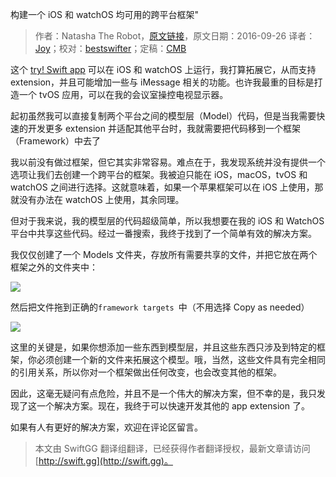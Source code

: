 构建一个 iOS 和 watchOS 均可用的跨平台框架"

> 作者：Natasha The Robot，[原文链接](https://www.natashatherobot.com/creating-a-framework-for-both-ios-and-watchos/)，原文日期：2016-09-26
> 译者：[Joy](undefined)；校对：[bestswifter](http://bestswifter.com)；定稿：[CMB](https://github.com/chenmingbiao)
  









这个 [try! Swift app](https://github.com/tryswift/trySwiftNYC) 可以在 iOS 和 watchOS 上运行，我打算拓展它，从而支持 extension，并且可能增加一些与 iMessage 相关的功能。也许我最重的目标是打造一个 tvOS 应用，可以在我的会议室操控电视显示器。



起初虽然我可以直接复制两个平台之间的模型层（Model）代码，但是当我需要快速的开发更多 extension 并适配其他平台时，我就需要把代码移到一个框架（Framework）中去了

我以前没有做过框架，但它其实非常容易。难点在于，我发现系统并没有提供一个选项让我们去创建一个跨平台的框架。我被迫只能在 iOS，macOS，tvOS 和 watchOS 之间进行选择。这就意味着，如果一个苹果框架可以在 iOS 上使用，那就没有办法在 watchOS 上使用，其余同理。

但对于我来说，我的模型层的代码超级简单，所以我想要在我的 iOS 和 WatchOS 平台中共享这些代码。经过一番搜索，我终于找到了一个简单有效的解决方案。

我仅仅创建了一个 Models 文件夹，存放所有需要共享的文件，并把它放在两个框架之外的文件夹中：

![](https://www.natashatherobot.com/wp-content/uploads/Screen-Shot-2016-09-26-at-11.07.29-AM.png)

然后把文件拖到正确的`framework targets `中（不用选择 Copy as needed）

![](http://p1.bqimg.com/4851/979b1015f6c04a2d.jpg)
 
这里的关键是，如果你想添加一些东西到模型层，并且这些东西只涉及到特定的框架，你必须创建一个新的文件来拓展这个模型。哦，当然，这些文件具有完全相同的引用关系，所以你对一个框架做出任何改变，也会改变其他的框架。

因此，这毫无疑问有点危险，并且不是一个伟大的解决方案，但不幸的是，我只发现了这一个解决方案。现在，我终于可以快速开发其他的 app extension 了。

如果有人有更好的解决方案，欢迎在评论区留言。
> 本文由 SwiftGG 翻译组翻译，已经获得作者翻译授权，最新文章请访问 [http://swift.gg](http://swift.gg)。